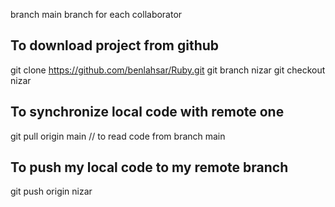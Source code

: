branch main
branch for each collaborator

## To download project from github
git clone https://github.com/benlahsar/Ruby.git 
git branch nizar
git checkout nizar

## To synchronize local code with remote one
git pull origin main // to read code from branch main

## To push my local code to my remote branch
git push origin nizar